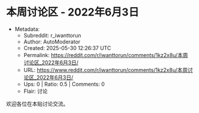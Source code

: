 # 本周讨论区 - 2022年6月3日

- Metadata:
  - Subreddit: r_iwanttorun
  - Author: AutoModerator
  - Created: 2025-05-30 12:26:37 UTC
  - Permalink: https://reddit.com/r/iwanttorun/comments/1kz2x8u/本周讨论区_2022年6月3日/
  - URL: https://www.reddit.com/r/iwanttorun/comments/1kz2x8u/本周讨论区_2022年6月3日/
  - Ups: 0 | Ratio: 0.5 | Comments: 0
  - Flair: 讨论


欢迎各位在本贴讨论交流。


